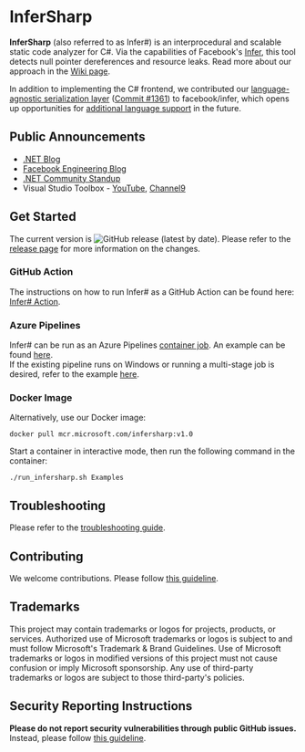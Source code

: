 # InferSharp

**InferSharp** (also referred to as Infer#) is an interprocedural and scalable static code analyzer for C#. Via the capabilities of Facebook's [Infer](https://fbinfer.com/), this tool detects null pointer dereferences and resource leaks. Read more about our approach in the [Wiki page](https://github.com/microsoft/infersharp/wiki/InferSharp:-A-Scalable-Code-Analytics-Tool-for-.NET).

In addition to implementing the C# frontend, we contributed our [language-agnostic serialization layer](https://github.com/microsoft/infersharp/wiki/InferSharp:-A-Scalable-Code-Analytics-Tool-for-.NET#language-agnostic-representation-of-sil) ([Commit #1361](https://github.com/facebook/infer/commit/285ddb4a98f337a40d61e73b7a0867e44fa4f042)) to facebook/infer, which opens up opportunities for [additional language support](https://github.com/microsoft/infersharp/wiki/InferSharp:-A-Scalable-Code-Analytics-Tool-for-.NET#overview) in the future.

## Public Announcements
- [.NET Blog](https://devblogs.microsoft.com/dotnet/infer-interprocedural-memory-safety-analysis-for-c/)
- [Facebook Engineering Blog](https://engineering.fb.com/2020/12/14/open-source/infer/)
- [.NET Community Standup](https://youtu.be/cIB4gxqm6EY?list=PLdo4fOcmZ0oX-DBuRG4u58ZTAJgBAeQ-t&t=147)
- Visual Studio Toolbox - [YouTube](https://www.youtube.com/watch?v=yNSJv5wN4OA&feature=youtu.be), [Channel9](https://channel9.msdn.com/Shows/Visual-Studio-Toolbox/Analyzing-Code-with-Infer)

## Get Started

The current version is ![GitHub release (latest by date)](https://img.shields.io/github/v/release/microsoft/infersharp). Please refer to the [release page](https://github.com/microsoft/infersharp/releases) for more information on the changes.

### GitHub Action
The instructions on how to run Infer# as a GitHub Action can be found here: [Infer# Action](https://github.com/marketplace/actions/infersharp).

### Azure Pipelines
Infer# can be run as an Azure Pipelines [container job](https://docs.microsoft.com/en-us/azure/devops/pipelines/process/container-phases?view=azure-devops). An example can be found [here](/.build/azure-pipelines-example.yml).\
If the existing pipeline runs on Windows or running a multi-stage job is desired, refer to the example [here](/.build/azure-pipelines-example-multistage.yml).

### Docker Image
Alternatively, use our Docker image:
```shell
docker pull mcr.microsoft.com/infersharp:v1.0
```
Start a container in interactive mode, then run the following command in the container:
```shell
./run_infersharp.sh Examples
```

## Troubleshooting
Please refer to the [troubleshooting guide](TROUBLESHOOTING.md).

## Contributing

We welcome contributions. Please follow [this guideline](CONTRIBUTING.md).

## Trademarks

This project may contain trademarks or logos for projects, products, or services. Authorized use of Microsoft trademarks or logos is subject to and must follow Microsoft's Trademark & Brand Guidelines. Use of Microsoft trademarks or logos in modified versions of this project must not cause confusion or imply Microsoft sponsorship. Any use of third-party trademarks or logos are subject to those third-party's policies.

## Security Reporting Instructions

**Please do not report security vulnerabilities through public GitHub issues.** Instead, please follow [this guideline](SECURITY.md).
